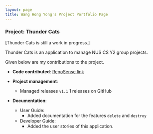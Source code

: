 ```yaml
---
layout: page
title: Wang Hong Yong's Project Portfolio Page
---
```


### Project: Thunder Cats

[Thunder Cats is still a work in progress.]

Thunder Cats is an application to manage NUS CS Y2 group projects.

Given below are my contributions to the project.

* **Code contributed**:
  [RepoSense link](https://nus-cs2103-ay2122s1.github.io/tp-dashboard/?search=asherhy&sort=groupTitle&sortWithin=title&since=2021-09-17&timeframe=commit&mergegroup=&groupSelect=groupByRepos&breakdown=false)

* **Project management**:
    * Managed releases `v1.1` 1 releases on GitHub

* **Documentation**:
    * User Guide:
        * Added documentation for the features `delete` and `destroy`
    * Developer Guide:
        * Added the user stories of this application.
